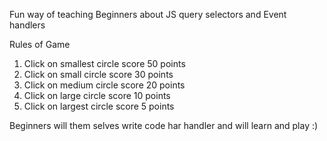 Fun way of teaching Beginners about JS query selectors and Event handlers

Rules of Game
1. Click on smallest circle score 50 points
2. Click on small circle score 30 points
3. Click on medium circle score 20 points
4. Click on large circle score 10 points
5. Click on largest circle score 5 points

Beginners will them selves write code har handler and will learn and play :)
